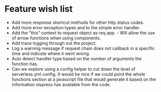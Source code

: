 # Feature wish list

* Add more response shortcut methods for other http status codes.
* Add more error exception types and to the simple error handler.
* Add the "this" context to request object as req.app. - Will allow the use of arrow functions when using components.
* Add trace logging through out the project.
* Log a warning message if request chain does not callback in a specific time and indicate where it went wrong.
* Auto detect handler type based on the number of arguments the function has.
* Can we explore using a config helper to cut down the level of serverless.yml config. 
It would be nice if we could point the whole functions section at a javascript file that would generate it based on the 
information slspress has available from the code.